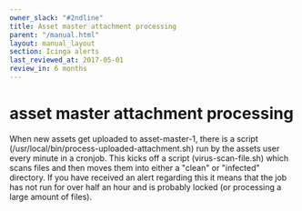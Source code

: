 ```yaml
---
owner_slack: "#2ndline"
title: Asset master attachment processing
parent: "/manual.html"
layout: manual_layout
section: Icinga alerts
last_reviewed_at: 2017-05-01
review_in: 6 months
---
```


# asset master attachment processing

When new assets get uploaded to asset-master-1, there is a script
(/usr/local/bin/process-uploaded-attachment.sh) run by the assets user
every minute in a cronjob. This kicks off a script (virus-scan-file.sh)
which scans files and then moves them into either a "clean" or
"infected" directory. If you have received an alert regarding this it
means that the job has not run for over half an hour and is probably
locked (or processing a large amount of files).
